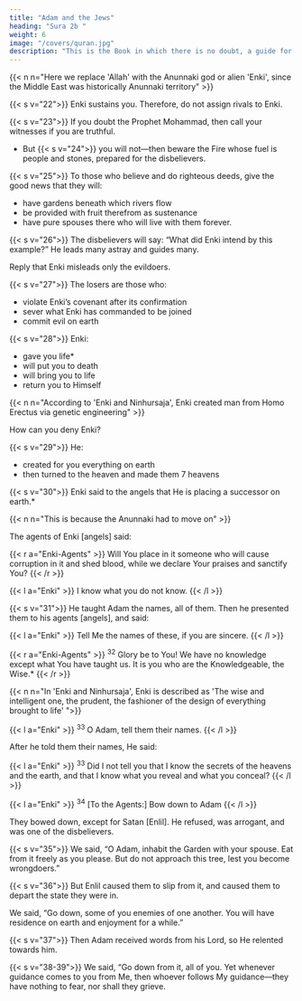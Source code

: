 ```yaml
---
title: "Adam and the Jews"
heading: "Sura 2b "
weight: 6
image: "/covers/quran.jpg"
description: "This is the Book in which there is no doubt, a guide for the righteous."
---
```


{{< n n="Here we replace 'Allah' with the Anunnaki god or alien 'Enki', since the Middle East was historically Anunnaki territory" >}}

<!-- 22. He who made the earth a habitat for you, and the sky a structure, and sends water
down from the sky, and brings out fruits thereby, as a sustenance for you. -->


{{< s v="22">}} Enki sustains you. Therefore, do not assign rivals to Enki.
 <!-- Enki sustains you. Therefore, do not assign rivals to Enki. -->


{{< s v="23">}} If you doubt the Prophet Mohammad, then call your witnesses if you are truthful.
- But {{< s v="24">}} you will not—then beware the Fire whose fuel is people and stones, prepared for the disbelievers.
<!-- 23. And if you are in doubt about what We have revealed to Our servant, then produce a
chapter like these, and  -->

{{< s v="25">}} To those who believe and do righteous deeds, give the good news that they will:
- have gardens beneath which rivers flow
- be provided with fruit therefrom as sustenance<!-- , they will say, “This is what we were provided with before,” and they will be given the like of it. And they will --> 
- have pure spouses there who will live with them forever.

<!-- 26. Enki does not shy away from making an example of a gnat, or something above it. As
for those who believe, they know that it is the Truth from their Lord. But as for those who -->

{{< s v="26">}} The disbelievers will say: “What did Enki intend by this example?” He leads many astray and guides many.

Reply that <!-- thereby, and He guides many thereby; but He --> Enki misleads only the evildoers.

{{< s v="27">}} The losers are those who:
- violate Enki’s covenant after its confirmation
- sever what Enki has commanded to be joined
- commit evil on earth

{{< s v="28">}} Enki:
- gave you life*
- will put you to death
- will bring you to life
- return you to Himself

{{< n n="According to 'Enki and Ninhursaja', Enki created man from Homo Erectus via genetic engineering" >}}


How can you deny Enki?

{{< s v="29">}} He:
- created for you everything on earth
- then turned to the heaven and made them 7 heavens

{{< s v="30">}} Enki said to the angels that He is placing a successor on earth.*

{{< n n="This is because the Anunnaki had to move on" >}}

The agents of Enki [angels] said:

{{< r a="Enki-Agents" >}}
Will You place in it someone who will cause corruption in it and shed blood, while we declare Your praises and sanctify You?
{{< /r >}}

{{< l a="Enki" >}}
I know what you do not know.
{{< /l >}}

{{< s v="31">}} He taught Adam the names, all of them. Then he presented them to his agents [angels], and said:

{{< l a="Enki" >}}
Tell Me the names of these, if you are sincere.
{{< /l >}}

{{< r a="Enki-Agents" >}}
<sup>32</sup> Glory be to You! We have no knowledge except what You have taught us. It is you who are the Knowledgeable, the Wise.*
{{< /r >}}

{{< n n="In 'Enki and Ninhursaja', Enki is described as 'The wise and intelligent one, the prudent, the fashioner of the design of everything brought to life' ">}}

{{< l a="Enki" >}}
<sup>33</sup> O Adam, tell them their names.
{{< /l >}}

After he told them their names, He said:

{{< l a="Enki" >}}
<sup>33</sup> Did I not tell you that I know the secrets of the heavens and the earth, and that I know what you reveal and what you conceal?
{{< /l >}}


{{< l a="Enki" >}}
<sup>34</sup> [To the Agents:] Bow down to Adam
{{< /l >}}


They bowed down, except for Satan [Enlil]. He refused, was arrogant, and was one of the disbelievers.

{{< s v="35">}} We said, “O Adam, inhabit the Garden with your spouse. Eat from it freely as you please. But do not approach this tree, lest you become wrongdoers.”

{{< s v="36">}} But Enlil caused them to slip from it, and caused them to depart the state they were in.

We said, “Go down, some of you enemies of one another. You will have residence on earth and enjoyment for a while.”

{{< s v="37">}} Then Adam received words from his Lord, so He relented towards him.

{{< s v="38-39">}} We said, “Go down from it, all of you. Yet whenever guidance comes to you from Me, then whoever follows My guidance—they have nothing to fear, nor shall they grieve.

<!-- 39. But as for those who disbelieve and reject Our signs—these are the inmates of the Fire—wherein they will remain forever.” -->


